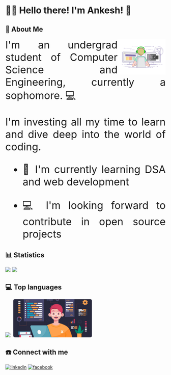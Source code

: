 
# 🧑‍💻 Hello there! I'm Ankesh! 👋


## 🚀 About Me

<img align="right" src="coding.gif" width="30%">

<div style="text-align: justify; font-size: 2rem;"> 
I'm an undergrad student of Computer Science and Engineering, currently a sophomore. 💻 

<br>

I'm investing all my time to learn and dive deep into the world of coding. 


- 🧠 I'm currently learning DSA and web development 

- 💻 I'm looking forward to contribute in open source projects

</div>


## 📊 Statistics


<!-- ![Anurag's GitHub stats](https://github-readme-stats.vercel.app/api?username=ankeshbanerjee&show_icons=true&theme=radical) -->

<img width="49.5%" style = "margin-right: 5px;" src="https://github-readme-stats.vercel.app/api?username=ankeshbanerjee&show_icons=true&theme=radical"><img width="49%"  src="https://github-readme-streak-stats.herokuapp.com/?user=ankeshbanerjee&theme=radical" >


## 💻 Top languages

<!-- ![Top Langs](https://github-readme-stats.vercel.app/api/top-langs/?username=ankeshbanerjee&show_icons=true&theme=radical)  -->

<img width = "49%" style = "margin-right: 5px;" src = "https://github-readme-stats.vercel.app/api/top-langs/?username=ankeshbanerjee&show_icons=true&theme=radical&layout=compact">
<img width = "49%" style = "border-radius: 5px;" src = "coding2.png">

## ☎️ Connect with me
[![linkedin](https://img.shields.io/badge/linkedin-0A66C2?style=for-the-badge&logo=linkedin&logoColor=white)](https://www.linkedin.com/in/ankesh-banerjee-985911231/)
[![facebook](https://img.shields.io/badge/Facebook-1877F2?style=for-the-badge&logo=facebook&logoColor=white)](https://www.facebook.com/profile.php?id=100073274455002)



